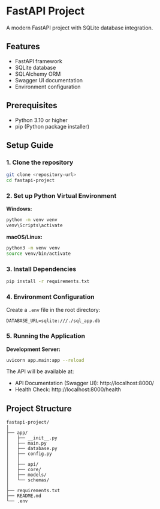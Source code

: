# FastAPI Project

A modern FastAPI project with SQLite database integration.

## Features

- FastAPI framework
- SQLite database
- SQLAlchemy ORM
- Swagger UI documentation
- Environment configuration

## Prerequisites

- Python 3.10 or higher
- pip (Python package installer)

## Setup Guide

### 1. Clone the repository
```bash
git clone <repository-url>
cd fastapi-project
```

### 2. Set up Python Virtual Environment

**Windows:**
```bash
python -m venv venv
venv\Scripts\activate
```

**macOS/Linux:**
```bash
python3 -m venv venv
source venv/bin/activate
```

### 3. Install Dependencies
```bash
pip install -r requirements.txt
```

### 4. Environment Configuration

Create a `.env` file in the root directory:
```
DATABASE_URL=sqlite:///./sql_app.db
```

### 5. Running the Application

**Development Server:**
```bash
uvicorn app.main:app --reload
```

The API will be available at:
- API Documentation (Swagger UI): http://localhost:8000/
- Health Check: http://localhost:8000/health

## Project Structure
```
fastapi-project/
│
├── app/
│   ├── __init__.py
│   ├── main.py
│   ├── database.py
│   ├── config.py
│   │
│   ├── api/
│   ├── core/
│   ├── models/
│   └── schemas/
│
├── requirements.txt
├── README.md
└── .env
```
```